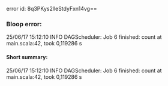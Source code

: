 error id: 8q3PKys2lleStdyFxn14vg==
### Bloop error:

25/06/17 15:12:10 INFO DAGScheduler: Job 6 finished: count at main.scala:42, took 0,119286 s
#### Short summary: 

25/06/17 15:12:10 INFO DAGScheduler: Job 6 finished: count at main.scala:42, took 0,119286 s